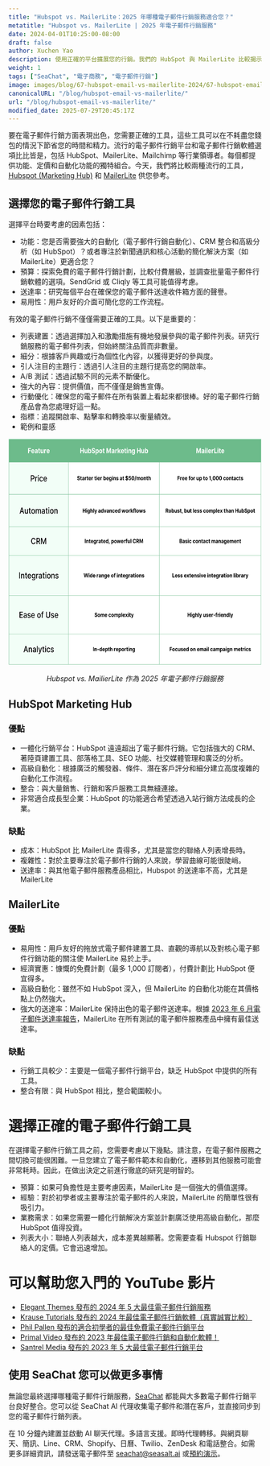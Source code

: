 ```yaml
---
title: "Hubspot vs. MailerLite：2025 年哪種電子郵件行銷服務適合您？"
metatitle: "Hubspot vs. MailerLite | 2025 年電子郵件行銷服務"
date: 2024-04-01T10:25:00-08:00
draft: false
author: Xuchen Yao
description: 使用正確的平台擴展您的行銷。我們的 HubSpot 與 MailerLite 比較揭示了提升參與度、簡化工作流程並為您省錢的最佳工具。
weight: 1
tags: ["SeaChat", "電子商務", "電子郵件行銷"]
image: images/blog/67-hubspot-email-vs-mailerlite-2024/67-hubspot-email-vs-mailerlite-2024.jpg
canonicalURL: "/blog/hubspot-email-vs-mailerlite/"
url: "/blog/hubspot-email-vs-mailerlite/"
modified_date: 2025-07-29T20:45:17Z
---
```


要在電子郵件行銷方面表現出色，您需要正確的工具，這些工具可以在不耗盡您錢包的情況下節省您的時間和精力。流行的電子郵件行銷平台和電子郵件行銷軟體選項比比皆是，包括 HubSpot、MailerLite、Mailchimp 等行業領導者。每個都提供功能、定價和自動化功能的獨特組合。今天，我們將比較兩種流行的工具，[Hubspot (Marketing Hub)](https://www.hubspot.com/products/marketing/professional) 和 [MailerLite](https://www.mailerlite.com/) 供您參考。


## 選擇您的電子郵件行銷工具

選擇平台時要考慮的因素包括：

- 功能：您是否需要強大的自動化（電子郵件行銷自動化）、CRM 整合和高級分析（如 HubSpot）？或者專注於新聞通訊和核心活動的簡化解決方案（如 MailerLite）更適合您？
- 預算：探索免費的電子郵件行銷計劃，比較付費層級，並調查批量電子郵件行銷軟體的選項。SendGrid 或 Cliqly 等工具可能值得考慮。
- 送達率：研究每個平台在確保您的電子郵件送達收件箱方面的聲譽。
- 易用性：用戶友好的介面可簡化您的工作流程。

有效的電子郵件行銷不僅僅需要正確的工具。以下是重要的：

- 列表建置：透過選擇加入和激勵措施有機地發展參與的電子郵件列表。研究行銷服務的電子郵件列表，但始終關注品質而非數量。
- 細分：根據客戶興趣或行為個性化內容，以獲得更好的參與度。
- 引人注目的主題行：透過引人注目的主題行提高您的開啟率。
- A/B 測試：透過試驗不同的元素不斷優化。
- 強大的內容：提供價值，而不僅僅是銷售宣傳。
- 行動優化：確保您的電子郵件在所有裝置上看起來都很棒。好的電子郵件行銷產品會為您處理好這一點。
- 指標：追蹤開啟率、點擊率和轉換率以衡量績效。
- 範例和靈感


<center>
<img height="450px" src="/images/blog/67-hubspot-email-vs-mailerlite-2024/hubspot-and-mailerlite-email-marketing-service-comparison-2024.png" alt="Hubspot vs. MailerLite 電子郵件行銷服務比較 2025"/>

*Hubspot vs. MailierLite 作為 2025 年電子郵件行銷服務*
</center>

## HubSpot Marketing Hub

### 優點

- 一體化行銷平台：HubSpot 遠遠超出了電子郵件行銷。它包括強大的 CRM、著陸頁建置工具、部落格工具、SEO 功能、社交媒體管理和廣泛的分析。
- 高級自動化：根據廣泛的觸發器、條件、潛在客戶評分和細分建立高度複雜的自動化工作流程。
- 整合：與大量銷售、行銷和客戶服務工具無縫連接。
- 非常適合成長型企業：HubSpot 的功能適合希望透過入站行銷方法成長的企業。

### 缺點

- 成本：HubSpot 比 MailerLite 貴得多，尤其是當您的聯絡人列表增長時。
- 複雜性：對於主要專注於電子郵件行銷的人來說，學習曲線可能很陡峭。
- 送達率：與其他電子郵件服務產品相比，Hubspot 的送達率不高，尤其是 MailerLite

## MailerLite

### 優點

- 易用性：用戶友好的拖放式電子郵件建置工具、直觀的導航以及對核心電子郵件行銷功能的關注使 MailerLite 易於上手。
- 經濟實惠：慷慨的免費計劃（最多 1,000 訂閱者），付費計劃比 HubSpot 便宜得多。
- 高級自動化：雖然不如 HubSpot 深入，但 MailerLite 的自動化功能在其價格點上仍然強大。
- 強大的送達率：MailerLite 保持出色的電子郵件送達率。根據 [2023 年 6 月電子郵件送達率報告](https://www.emailtooltester.com/en/blog/email-deliverability-june-2023/)，MailerLite 在所有測試的電子郵件服務產品中擁有最佳送達率。

### 缺點

- 行銷工具較少：主要是一個電子郵件行銷平台，缺乏 HubSpot 中提供的所有工具。
- 整合有限：與 HubSpot 相比，整合範圍較小。

# 選擇正確的電子郵件行銷工具

在選擇電子郵件行銷工具之前，您需要考慮以下幾點。請注意，在電子郵件服務之間切換可能很困難。一旦您建立了電子郵件範本和自動化，遷移到其他服務可能會非常耗時。因此，在做出決定之前進行徹底的研究是明智的。

- 預算：如果可負擔性是主要考慮因素，MailerLite 是一個強大的價值選擇。
- 經驗：對於初學者或主要專注於電子郵件的人來說，MailerLite 的簡單性很有吸引力。
- 業務需求：如果您需要一體化行銷解決方案並計劃廣泛使用高級自動化，那麼 HubSpot 值得投資。
- 列表大小：聯絡人列表越大，成本差異越顯著。您需要查看 Hubspot 行銷聯絡人的定價。它會迅速增加。


# 可以幫助您入門的 YouTube 影片

- [Elegant Themes 發布的 2024 年 5 大最佳電子郵件行銷服務](https://www.youtube.com/watch?v=FWxgafQAiUI)
- [Krause Tutorials 發布的 2024 年最佳電子郵件行銷軟體（真實誠實比較）](https://www.youtube.com/watch?v=HM-FxC1jbJ4)
- [Phil Pallen 發布的適合初學者的最佳免費電子郵件行銷平台](https://www.youtube.com/watch?v=aDXsec1WIcM)
- [Primal Video 發布的 2023 年最佳電子郵件行銷和自動化軟體！](https://www.youtube.com/watch?v=ue64tBgnagA)
- [Santrel Media 發布的 2023 年 5 大最佳電子郵件行銷平台](https://www.youtube.com/watch?v=GvyNW2njcGE)

## 使用 SeaChat 您可以做更多事情

無論您最終選擇哪種電子郵件行銷服務，[SeaChat](https://chat.seasalt.ai/?utm_source=blog) 都能與大多數電子郵件行銷平台良好整合。您可以從 SeaChat AI 代理收集電子郵件和潛在客戶，並直接同步到您的電子郵件行銷列表。

在 10 分鐘內建置並啟動 AI 聊天代理。多語言支援。即時代理轉移。與網頁聊天、簡訊、Line、CRM、Shopify、日曆、Twilio、ZenDesk 和電話整合。如需更多詳細資訊，請發送電子郵件至 [seachat@seasalt.ai](mailto:seameet@seasalt.ai) 或[預約演示](https://meetings.hubspot.com/seasalt-ai/seasalt-meeting)。
